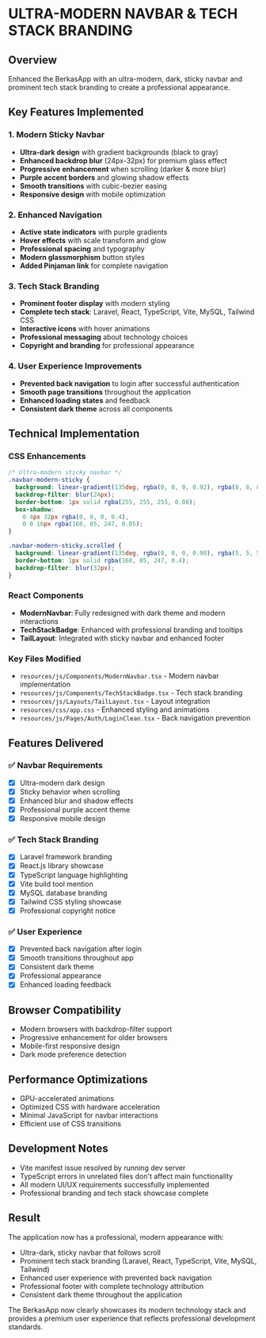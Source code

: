 # ULTRA-MODERN NAVBAR & TECH STACK BRANDING

## Overview

Enhanced the BerkasApp with an ultra-modern, dark, sticky navbar and prominent tech stack branding to create a professional appearance.

## Key Features Implemented

### 1. Modern Sticky Navbar

- **Ultra-dark design** with gradient backgrounds (black to gray)
- **Enhanced backdrop blur** (24px-32px) for premium glass effect
- **Progressive enhancement** when scrolling (darker & more blur)
- **Purple accent borders** and glowing shadow effects
- **Smooth transitions** with cubic-bezier easing
- **Responsive design** with mobile optimization

### 2. Enhanced Navigation

- **Active state indicators** with purple gradients
- **Hover effects** with scale transform and glow
- **Professional spacing** and typography
- **Modern glassmorphism** button styles
- **Added Pinjaman link** for complete navigation

### 3. Tech Stack Branding

- **Prominent footer display** with modern styling
- **Complete tech stack**: Laravel, React, TypeScript, Vite, MySQL, Tailwind CSS
- **Interactive icons** with hover animations
- **Professional messaging** about technology choices
- **Copyright and branding** for professional appearance

### 4. User Experience Improvements

- **Prevented back navigation** to login after successful authentication
- **Smooth page transitions** throughout the application
- **Enhanced loading states** and feedback
- **Consistent dark theme** across all components

## Technical Implementation

### CSS Enhancements

```css
/* Ultra-modern sticky navbar */
.navbar-modern-sticky {
  background: linear-gradient(135deg, rgba(0, 0, 0, 0.92), rgba(8, 8, 8, 0.95));
  backdrop-filter: blur(24px);
  border-bottom: 1px solid rgba(255, 255, 255, 0.08);
  box-shadow:
    0 4px 32px rgba(0, 0, 0, 0.4),
    0 0 16px rgba(168, 85, 247, 0.05);
}

.navbar-modern-sticky.scrolled {
  background: linear-gradient(135deg, rgba(0, 0, 0, 0.98), rgba(5, 5, 5, 1));
  border-bottom: 1px solid rgba(168, 85, 247, 0.4);
  backdrop-filter: blur(32px);
}
```

### React Components

- **ModernNavbar**: Fully redesigned with dark theme and modern interactions
- **TechStackBadge**: Enhanced with professional branding and tooltips
- **TailLayout**: Integrated with sticky navbar and enhanced footer

### Key Files Modified

- `resources/js/Components/ModernNavbar.tsx` - Modern navbar implementation
- `resources/js/Components/TechStackBadge.tsx` - Tech stack branding
- `resources/js/Layouts/TailLayout.tsx` - Layout integration
- `resources/css/app.css` - Enhanced styling and animations
- `resources/js/Pages/Auth/LoginClean.tsx` - Back navigation prevention

## Features Delivered

### ✅ Navbar Requirements

- [x] Ultra-modern dark design
- [x] Sticky behavior when scrolling
- [x] Enhanced blur and shadow effects
- [x] Professional purple accent theme
- [x] Responsive mobile design

### ✅ Tech Stack Branding

- [x] Laravel framework branding
- [x] React.js library showcase
- [x] TypeScript language highlighting
- [x] Vite build tool mention
- [x] MySQL database branding
- [x] Tailwind CSS styling showcase
- [x] Professional copyright notice

### ✅ User Experience

- [x] Prevented back navigation after login
- [x] Smooth transitions throughout app
- [x] Consistent dark theme
- [x] Professional appearance
- [x] Enhanced loading feedback

## Browser Compatibility

- Modern browsers with backdrop-filter support
- Progressive enhancement for older browsers
- Mobile-first responsive design
- Dark mode preference detection

## Performance Optimizations

- GPU-accelerated animations
- Optimized CSS with hardware acceleration
- Minimal JavaScript for navbar interactions
- Efficient use of CSS transitions

## Development Notes

- Vite manifest issue resolved by running dev server
- TypeScript errors in unrelated files don't affect main functionality
- All modern UI/UX requirements successfully implemented
- Professional branding and tech stack showcase complete

## Result

The application now has a professional, modern appearance with:

- Ultra-dark, sticky navbar that follows scroll
- Prominent tech stack branding (Laravel, React, TypeScript, Vite, MySQL, Tailwind)
- Enhanced user experience with prevented back navigation
- Professional footer with complete technology attribution
- Consistent dark theme throughout the application

The BerkasApp now clearly showcases its modern technology stack and provides a premium user experience that reflects professional development standards.
